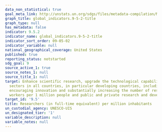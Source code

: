 ```yaml
---
data_non_statistical: true
goal_meta_link: http://unstats.un.org/sdgs/files/metadata-compilation/Metadata-Goal-9.pdf
graph_title: global_indicators.9-5-2-title
graph_type: null
has_metadata: false
indicator: 9.5.2
indicator_name: global_indicators.9-5-2-title
indicator_sort_order: 09-05-02
indicator_variable: null
national_geographical_coverage: United States
published: true
reporting_status: notstarted
sdg_goal: 9
source_active_1: true
source_notes_1: null
source_title_1: null
target: Enhance scientific research, upgrade the technological capabilities of industrial
  sectors in all countries, in particular developing countries, including, by 2030,
  encouraging innovation and substantially increasing the number of research and development
  workers per 1 million people and public and private research and development spending.
target_id: '9.5'
title: Researchers (in full-time equivalent) per million inhabitants
un_custodial_agency: UNESCO-UIS
un_designated_tier: '1'
variable_description: null
variable_notes: null
---
```

